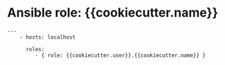 # Ansible role: {{cookiecutter.name}}

```
---
    - hosts: localhost

      roles:
         - { role: {{cookiecutter.user}}.{{cookiecutter.name}} }
```
